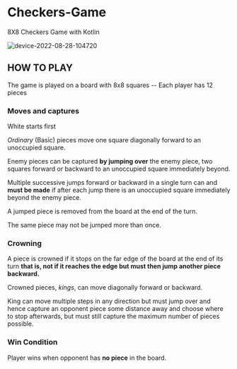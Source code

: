 # Checkers-Game

8X8 Checkers Game with Kotlin


![device-2022-08-28-104720](https://user-images.githubusercontent.com/70910355/187064026-43c4cedb-7cec-4af0-bde9-3288abe7be96.gif)

## **HOW TO PLAY**

 The game is played on a board with 8x8 squares -- Each player has 12 pieces

### **Moves and captures**

  White starts first
  
  *Ordinary* (Basic) pieces move one square diagonally forward to an unoccupied square.
  
  Enemy pieces can be captured __by jumping over__ the enemy piece, two squares forward or backward to an unoccupied square immediately beyond.
  
  Multiple successive jumps forward or backward in a single turn can and __must be made__ if after each jump there is an unoccupied square immediately      beyond the enemy piece.
  
  A jumped piece is removed from the board at the end of the turn. 
  
  The same piece may not be jumped more than once.

### **Crowning**

A piece is crowned if it stops on the far edge of the board at the end of its turn __that is, not if it reaches the edge but must then jump another piece   backward.__ 

Crowned pieces, *kings*, can move diagonally forward or backward. 

King can move multiple steps in any direction but must jump over and hence capture an opponent piece some distance away and choose where to stop afterwards, but must still capture the maximum number of pieces possible.

### **Win Condition**

Player wins when opponent has __no piece__ in the board.


